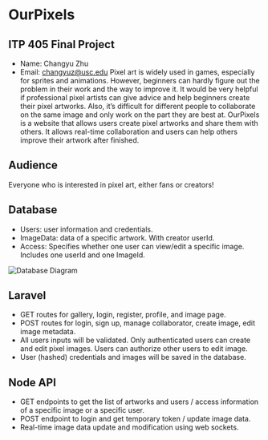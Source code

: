 # OurPixels
## ITP 405 Final Project
- Name: Changyu Zhu
- Email: changyuz@usc.edu
Pixel art is widely used in games, especially for sprites and animations. However, beginners can hardly figure out the problem in their work and the way to improve it. It would be very helpful if professional pixel artists can give advice and help beginners create their pixel artworks. Also, it’s difficult for different people to collaborate on the same image and only work on the part they are best at. OurPixels is a website that allows users create pixel artworks and share them with others. It allows real-time collaboration and users can help others improve their artwork after finished.

## Audience
Everyone who is interested in pixel art, either fans or creators!
## Database
- Users: user information and credentials.
- ImageData: data of a specific artwork. With creator userId.
- Access: Specifies whether one user can view/edit a specific image. Includes one userId and one ImageId.

![Database Diagram](https://github.com/KCFindstr/ourpixels/database.png)

## Laravel
- GET routes for gallery, login, register, profile, and image page.
- POST routes for login, sign up, manage collaborator, create image, edit image metadata.
- All users inputs will be validated. Only authenticated users can create and edit pixel images. Users can authorize other users to edit image.
- User (hashed) credentials and images will be saved in the database.

## Node API
- GET endpoints to get the list of artworks and users / access information of a specific image or a specific user.
- POST endpoint to login and get temporary token / update image data.
- Real-time image data update and modification using web sockets.
